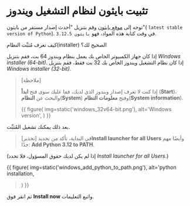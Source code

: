# تثبيت بايثون لنظام التشغيل ويندوز

توجه إلى [موقع بايثون](https://www.python.org/downloads/) وقم بتنزيل "أحدث إصدار مستقر من بايثون"( `latest stable version of Python`). في وقت كتابة هذه المواد، فهو `بايثون 3.12.5`.

كيف تعرف مُثبِّت النظام(installer) الصحيح لك؟

إذا كان جهاز الكمبيوتر الخاص بك يعمل بنظام ويندوز 64 بت، فقم بتنزيل *Windows installer (64-bit)*.
إذا كان نظام التشغيل ويندوز الخاص بك 32 بت فقط، فقم بتنزيل *Windows installer (32-bit)*.

> [ملاحظة]
>
> إذا كنت لا تعرف إصدار ويندوز الذي لديك، فما عليك سوى فتح **ابدأ** (**Start**)، والبحث عن **النظام**(**System**) وفتح **معلومات النظام**(**System information**).
>
> {{ figure(
    img=static('windows_32v64-bit.png'),
    alt='Windows version',
) }}

بعد ذلك يمكنك تشغيل المُثبِّت.


> [تحذير]  في البداية، تأكد من تحديد**Install launcher for all Users** وأيضًا مهم جدًا: **Add Python 3.12 to PATH**.


(إذا لم يكن لديك حقوق المسؤول، فلا تحدد *Install launcher for all Users*.)

{{ figure(
    img=static('windows_add_python_to_path.png'),
    alt='python installation,
> ) }}

ثم انقر فوق **Install now** واتبع التعليمات.


